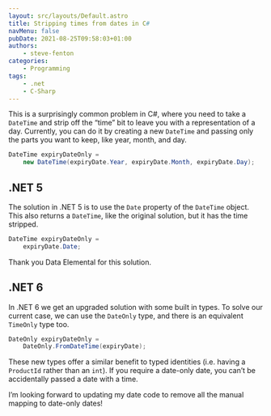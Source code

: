 ```yaml
---
layout: src/layouts/Default.astro
title: Stripping times from dates in C#
navMenu: false
pubDate: 2021-08-25T09:58:03+01:00
authors:
    - steve-fenton
categories:
    - Programming
tags:
    - .net
    - C-Sharp
---
```


This is a surprisingly common problem in C#, where you need to take a `DateTime` and strip off the “time” bit to leave you with a representation of a day. Currently, you can do it by creating a new `DateTime` and passing only the parts you want to keep, like year, month, and day.

```csharp
DateTime expiryDateOnly =
    new DateTime(expiryDate.Year, expiryDate.Month, expiryDate.Day);
```

## .NET 5

The solution in .NET 5 is to use the `Date` property of the `DateTime` object. This also returns a `DateTime`, like the original solution, but it has the time stripped.

```csharp
DateTime expiryDateOnly =
    expiryDate.Date;
```

Thank you Data Elemental for this solution.

## .NET 6

In .NET 6 we get an upgraded solution with some built in types. To solve our current case, we can use the `DateOnly` type, and there is an equivalent `TimeOnly` type too.

```csharp
DateOnly expiryDateOnly =
    DateOnly.FromDateTime(expiryDate);
```

These new types offer a similar benefit to typed identities (i.e. having a `ProductId` rather than an `int`). If you require a date-only date, you can’t be accidentally passed a date with a time.

I’m looking forward to updating my date code to remove all the manual mapping to date-only dates!